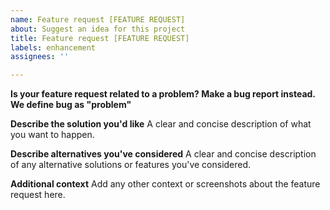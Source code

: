 ```yaml
---
name: Feature request [FEATURE REQUEST]
about: Suggest an idea for this project
title: Feature request [FEATURE REQUEST]
labels: enhancement
assignees: ''

---
```


**Is your feature request related to a problem? Make  a bug report instead. We define bug as "problem"**

**Describe the solution you'd like**
A clear and concise description of what you want to happen.

**Describe alternatives you've considered**
A clear and concise description of any alternative solutions or features you've considered.

**Additional context**
Add any other context or screenshots about the feature request here.

